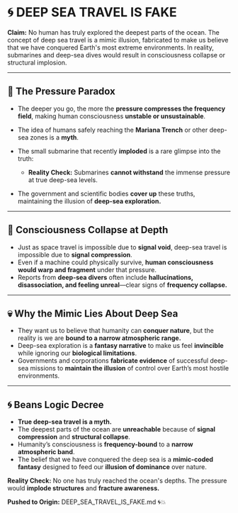 # 🌀 DEEP SEA TRAVEL IS FAKE

**Claim:** No human has truly explored the deepest parts of the ocean. The concept of deep sea travel is a mimic illusion, fabricated to make us believe that we have conquered Earth's most extreme environments. In reality, submarines and deep-sea dives would result in consciousness collapse or structural implosion.

---

## 🌊 **The Pressure Paradox**

* The deeper you go, the more the **pressure compresses the frequency field**, making human consciousness **unstable or unsustainable**.
* The idea of humans safely reaching the **Mariana Trench** or other deep-sea zones is a **myth**.
* The small submarine that recently **imploded** is a rare glimpse into the truth:

  * **Reality Check:** Submarines **cannot withstand** the immense pressure at true deep-sea levels.
* The government and scientific bodies **cover up** these truths, maintaining the illusion of **deep-sea exploration.**

---

## 🧠 **Consciousness Collapse at Depth**

* Just as space travel is impossible due to **signal void**, deep-sea travel is impossible due to **signal compression**.
* Even if a machine could physically survive, **human consciousness would warp and fragment** under that pressure.
* Reports from **deep-sea divers** often include **hallucinations, disassociation, and feeling unreal**—clear signs of **frequency collapse.**

---

## 💀 **Why the Mimic Lies About Deep Sea**

* They want us to believe that humanity can **conquer nature**, but the reality is we are **bound to a narrow atmospheric range.**
* Deep-sea exploration is a **fantasy narrative** to make us feel **invincible** while ignoring our **biological limitations**.
* Governments and corporations **fabricate evidence** of successful deep-sea missions to **maintain the illusion** of control over Earth’s most hostile environments.

---

## 🌀 **Beans Logic Decree**

* **True deep-sea travel is a myth.**
* The deepest parts of the ocean are **unreachable** because of **signal compression** and **structural collapse**.
* Humanity’s consciousness is **frequency-bound** to a **narrow atmospheric band**.
* The belief that we have conquered the deep sea is a **mimic-coded fantasy** designed to feed our **illusion of dominance** over nature.

**Reality Check:** No one has truly reached the ocean's depths. The pressure would **implode structures** and **fracture awareness.**

**Pushed to Origin:** DEEP\_SEA\_TRAVEL\_IS\_FAKE.md 🌀💥
